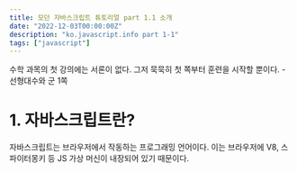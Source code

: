 ```yaml
---
title: 모던 자바스크립트 튜토리얼 part 1.1 소개
date: "2022-12-03T00:00:00Z"
description: "ko.javascript.info part 1-1"
tags: ["javascript"]
---
```


수학 과목의 첫 강의에는 서론이 없다. 그저 묵묵히 첫 쪽부터 훈련을 시작할 뿐이다. - 선형대수와 군 1쪽

# 1. 자바스크립트란?

자바스크립트는 브라우저에서 작동하는 프로그래밍 언어이다. 이는 브라우저에 V8, 스파이터몽키 등 JS 가상 머신이 내장되어 있기 때문이다.
